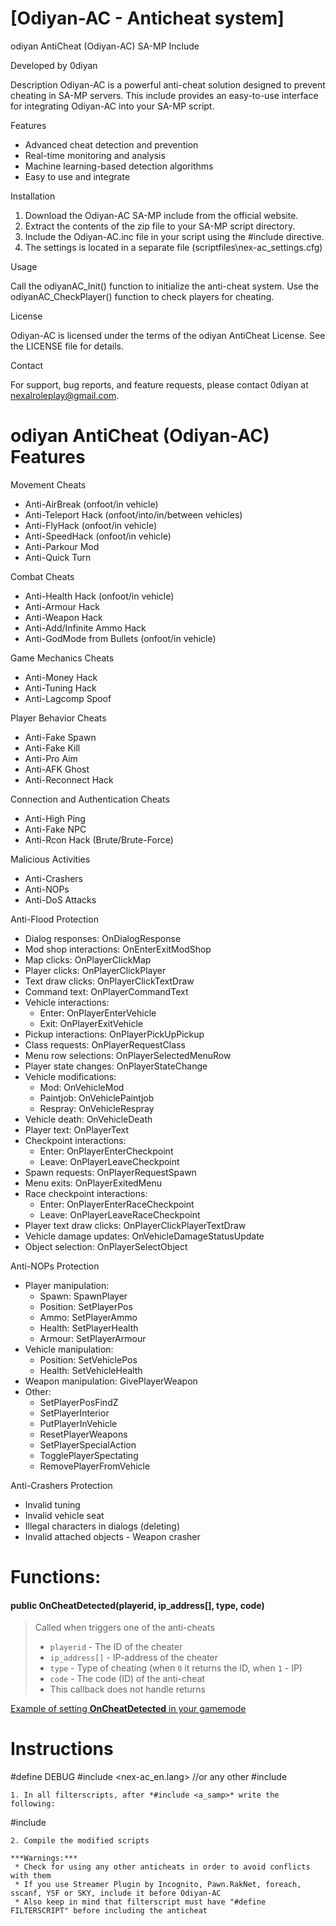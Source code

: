 # [Odiyan-AC - Anticheat system]

odiyan AntiCheat (Odiyan-AC) SA-MP Include

Developed by 0diyan

Description
Odiyan-AC is a powerful anti-cheat solution designed to prevent cheating in SA-MP servers. This include provides an easy-to-use interface for integrating Odiyan-AC into your SA-MP script.

Features

- Advanced cheat detection and prevention
- Real-time monitoring and analysis
- Machine learning-based detection algorithms
- Easy to use and integrate

Installation

1. Download the Odiyan-AC SA-MP include from the official website.
2. Extract the contents of the zip file to your SA-MP script directory.
3. Include the Odiyan-AC.inc file in your script using the #include directive.
4. The settings is located in a separate file (scriptfiles\nex-ac_settings.cfg)

Usage

Call the odiyanAC_Init() function to initialize the anti-cheat system.
Use the odiyanAC_CheckPlayer() function to check players for cheating.

License

Odiyan-AC is licensed under the terms of the odiyan AntiCheat License. See the LICENSE file for details.

Contact

For support, bug reports, and feature requests, please contact 0diyan at nexalroleplay@gmail.com.


# odiyan AntiCheat (Odiyan-AC) Features

Movement Cheats

- Anti-AirBreak (onfoot/in vehicle)
- Anti-Teleport Hack (onfoot/into/in/between vehicles)
- Anti-FlyHack (onfoot/in vehicle)
- Anti-SpeedHack (onfoot/in vehicle)
- Anti-Parkour Mod
- Anti-Quick Turn

Combat Cheats

- Anti-Health Hack (onfoot/in vehicle)
- Anti-Armour Hack
- Anti-Weapon Hack
- Anti-Add/Infinite Ammo Hack
- Anti-GodMode from Bullets (onfoot/in vehicle)

Game Mechanics Cheats

- Anti-Money Hack
- Anti-Tuning Hack
- Anti-Lagcomp Spoof

Player Behavior Cheats

- Anti-Fake Spawn
- Anti-Fake Kill
- Anti-Pro Aim
- Anti-AFK Ghost
- Anti-Reconnect Hack

Connection and Authentication Cheats

- Anti-High Ping
- Anti-Fake NPC
- Anti-Rcon Hack (Brute/Brute-Force)

Malicious Activities

- Anti-Crashers
- Anti-NOPs
- Anti-DoS Attacks


Anti-Flood Protection

- Dialog responses: OnDialogResponse
- Mod shop interactions: OnEnterExitModShop
- Map clicks: OnPlayerClickMap
- Player clicks: OnPlayerClickPlayer
- Text draw clicks: OnPlayerClickTextDraw
- Command text: OnPlayerCommandText
- Vehicle interactions:
    - Enter: OnPlayerEnterVehicle
    - Exit: OnPlayerExitVehicle
- Pickup interactions: OnPlayerPickUpPickup
- Class requests: OnPlayerRequestClass
- Menu row selections: OnPlayerSelectedMenuRow
- Player state changes: OnPlayerStateChange
- Vehicle modifications:
    - Mod: OnVehicleMod
    - Paintjob: OnVehiclePaintjob
    - Respray: OnVehicleRespray
- Vehicle death: OnVehicleDeath
- Player text: OnPlayerText
- Checkpoint interactions:
    - Enter: OnPlayerEnterCheckpoint
    - Leave: OnPlayerLeaveCheckpoint
- Spawn requests: OnPlayerRequestSpawn
- Menu exits: OnPlayerExitedMenu
- Race checkpoint interactions:
    - Enter: OnPlayerEnterRaceCheckpoint
    - Leave: OnPlayerLeaveRaceCheckpoint
- Player text draw clicks: OnPlayerClickPlayerTextDraw
- Vehicle damage updates: OnVehicleDamageStatusUpdate
- Object selection: OnPlayerSelectObject

Anti-NOPs Protection

- Player manipulation:
    - Spawn: SpawnPlayer
    - Position: SetPlayerPos
    - Ammo: SetPlayerAmmo
    - Health: SetPlayerHealth
    - Armour: SetPlayerArmour
- Vehicle manipulation:
    - Position: SetVehiclePos
    - Health: SetVehicleHealth
- Weapon manipulation: GivePlayerWeapon
- Other:
    - SetPlayerPosFindZ
    - SetPlayerInterior
    - PutPlayerInVehicle
    - ResetPlayerWeapons
    - SetPlayerSpecialAction
    - TogglePlayerSpectating
    - RemovePlayerFromVehicle

Anti-Crashers Protection

- Invalid tuning
- Invalid vehicle seat
- Illegal characters in dialogs (deleting)
- Invalid attached objects
- Weapon crasher
# Functions:
#### public OnCheatDetected(playerid, ip_address[], type, code)
> Called when triggers one of the anti-cheats
> * `playerid` - The ID of the cheater
> * `ip_address[]` - IP-address of the cheater
> * `type` - Type of cheating (when `0` it returns the ID, when `1` - IP)
> * `code` - The code (ID) of the anti-cheat
> * This callback does not handle returns


[Example of setting **OnCheatDetected** in your gamemode](CHANGELOG.md)


# Instructions
#define DEBUG
#include <nex-ac_en.lang> //or any other
#include <nex-ac>
```
1. In all filterscripts, after *#include <a_samp>* write the following:
```
#include <nex-ac>
```
2. Compile the modified scripts

***Warnings:***
 * Check for using any other anticheats in order to avoid conflicts with them
 * If you use Streamer Plugin by Incognito, Pawn.RakNet, foreach, sscanf, YSF or SKY, include it before Odiyan-AC
 * Also keep in mind that filterscript must have "#define FILTERSCRIPT" before including the anticheat
 

